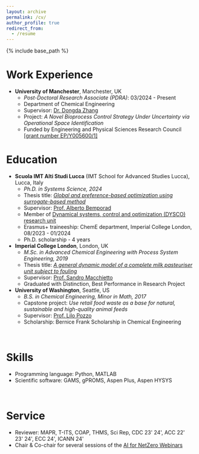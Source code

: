 ```yaml
---
layout: archive
permalink: /cv/
author_profile: true
redirect_from:
  - /resume
---
```


{% include base_path %}

Work Experience
======
* **University of Manchester**, Manchester, UK
  * _Post-Doctoral Research Associate (PDRA)_: 03/2024 - Present
  * Department of Chemical Engineering 
  * Supervisor: [Dr. Dongda Zhang](https://research.manchester.ac.uk/en/persons/dongda.zhang)
  * Project: _A Novel Bioprocess Control Strategy Under Uncertainty via Operational Space Identification_
  * Funded by Engineering and Physical Sciences Research Council [[grant number EP/Y005600/1]](https://gtr.ukri.org/projects?ref=EP%2FY005600%2F1)


Education
======
* **Scuola IMT Alti Studi Lucca** (IMT School for Advanced Studies Lucca), Lucca, Italy
  * _Ph.D. in Systems Science, 2024_
  * Thesis title: [_Global and preference-based optimization using surrogate-based method_](https://e-theses.imtlucca.it/415/1/ZhuMengjia_Thesis_final%20version.pdf)
  * Supervisor: [Prof. Alberto Bemporad](http://cse.lab.imtlucca.it/~bemporad/)
  * Member of [Dynamical systems, control and optimization (DYSCO) research unit](http://dysco.imtlucca.it/)
  * Erasmus+ traineeship: ChemE department, Imperial College London, 08/2023 - 01/2024
  * Ph.D. scholarship - 4 years
* **Imperial College London**, London, UK
  * _M.Sc. in Advanced Chemical Engineering with Process System Engineering, 2019_
  * Thesis title: [_A general dynamic model of a complete milk pasteuriser unit subject to fouling_](https://mjzhu-p.github.io/files/2019-ZhuMengjia_masterThesis.pdf)
  * Supervisor: [Prof. Sandro Macchietto](https://www.imperial.ac.uk/people/s.macchietto)
  * Graduated with Distinction, Best Performance in Research Project
* **University of Washington**, Seattle, US
  * _B.S. in Chemical Engineering, Minor in Math, 2017_
  * Capstone project: _Use retail food waste as a base for natural, sustainable and high-quality animal feeds_
  * Supervisor: [Prof. Lilo Pozzo](https://www.pozzorg.com/)
  * Scholarship: Bernice Frank Scholarship in Chemical Engineering


<br>

Skills
======
* Programming language: Python, MATLAB
* Scientific software: GAMS, gPROMS, Aspen Plus, Aspen HYSYS

<br>


Service
======
* Reviewer: MAPR, T-ITS, COAP, THMS, Sci Rep, CDC 23' 24', ACC 22' 23' 24', ECC 24', ICANN 24'
* Chair & Co-chair for several sessions of the [AI for NetZero Webinars](https://www.youtube.com/@ai4netzero)
